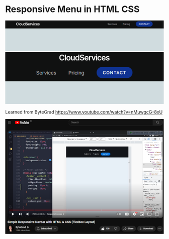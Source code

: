 # Responsive Menu in HTML CSS

<img src="./media/screenshot.png">

<img src="./media/screenshot_mobile.png">

Learned from ByteGrad https://www.youtube.com/watch?v=nMuwgcG-8xU

<img src="./media/youtube.png">